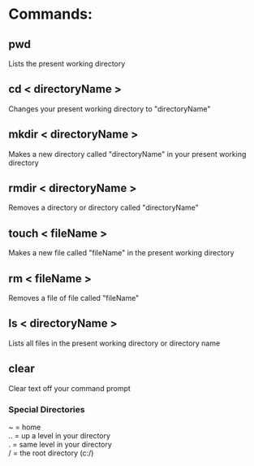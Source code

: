 # Commands:

## pwd
Lists the present working directory
## cd < directoryName >
Changes your present working directory to "directoryName"
## mkdir < directoryName >
Makes a new directory called "directoryName" in your present working directory
## rmdir < directoryName >
Removes a directory or directory called "directoryName"
## touch < fileName >
Makes a new file called "fileName" in the present working directory
## rm < fileName >
Removes a file of file called "fileName"
## ls < directoryName >
Lists all files in the present working directory or directory name
## clear
Clear text off your command prompt

### Special Directories

~ = home
<br>
.. = up a level in your directory
<br>
. = same level in your directory
<br>
/ = the root directory (c:/)
